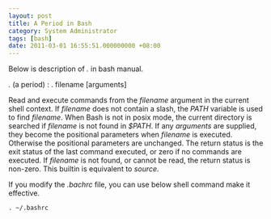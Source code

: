 ```yaml
---
layout: post
title: A Period in Bash
category: System Administrator
tags: [bash]
date: 2011-03-01 16:55:51.000000000 +08:00
---
```

Below is description of *.* in bash manual.

*.* (a period)
: . filename \[arguments\]

Read and execute commands from the *filename* argument in the current shell
context.   If *filename* does not contain a slash, the *PATH* variable is used to
find *filename*.   When Bash is not in posix mode, the current directory is
searched if *filename* is not found in *$PATH*.   If any *arguments* are
supplied, they become the positional parameters when *filename* is executed.
Otherwise the positional parameters are unchanged.   The return status is the
exit status of the last command executed, or zero if no commands are executed.
If *filename* is not found, or cannot be read, the return status is
non-zero.  This builtin is equivalent to *source*.

If you modify the *.bachrc* file, you can use below shell command make it
effective.

    . ~/.bashrc
